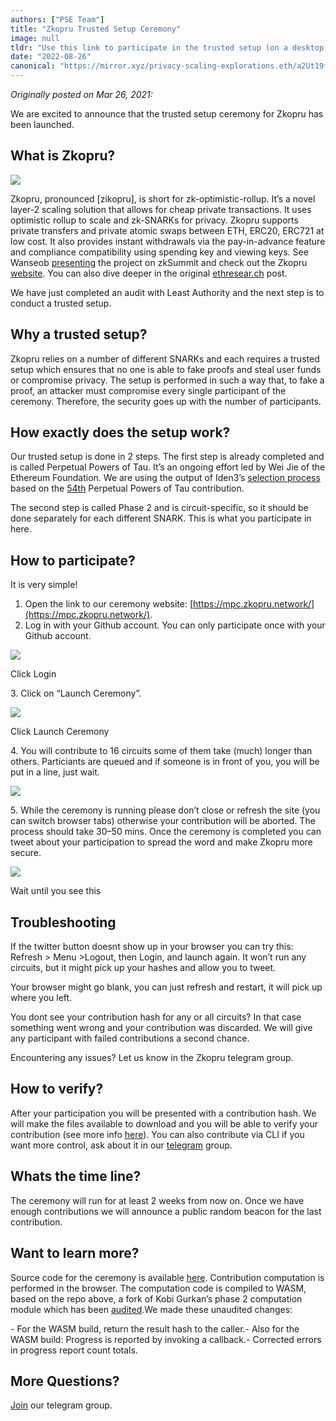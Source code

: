 ```yaml
---
authors: ["PSE Team"]
title: "Zkopru Trusted Setup Ceremony"
image: null
tldr: "Use this link to participate in the trusted setup (on a desktop, mobile isn’t recommended): [https://mpc.zkopru.network/](https://mpc.zkopru.network/)"
date: "2022-08-26"
canonical: "https://mirror.xyz/privacy-scaling-explorations.eth/a2Ut19fwRGNJoCd-IoQadyn3sUMRgGNSfRgHEc4iGhw"
---
```


_Originally posted on Mar 26, 2021:_

We are excited to announce that the trusted setup ceremony for Zkopru has been launched.

## What is Zkopru?

![](https://miro.medium.com/max/1400/1*CR-P2g6fjWIFtgmqtUdUvA.png)

Zkopru, pronounced \[zikopru\], is short for zk-optimistic-rollup. It’s a novel layer-2 scaling solution that allows for cheap private transactions. It uses optimistic rollup to scale and zk-SNARKs for privacy. Zkopru supports private transfers and private atomic swaps between ETH, ERC20, ERC721 at low cost. It also provides instant withdrawals via the pay-in-advance feature and compliance compatibility using spending key and viewing keys. See Wanseob [presenting](https://www.youtube.com/watch?v=443EZ0ndaio) the project on zkSummit and check out the Zkopru [website](https://zkopru.network/). You can also dive deeper in the original [ethresear.ch](https://ethresear.ch/t/zkopru-zk-optimistic-rollup-for-private-transactions/7717) post.

We have just completed an audit with Least Authority and the next step is to conduct a trusted setup.

## Why a trusted setup?

Zkopru relies on a number of different SNARKs and each requires a trusted setup which ensures that no one is able to fake proofs and steal user funds or compromise privacy. The setup is performed in such a way that, to fake a proof, an attacker must compromise every single participant of the ceremony. Therefore, the security goes up with the number of participants.

## How exactly does the setup work?

Our trusted setup is done in 2 steps. The first step is already completed and is called Perpetual Powers of Tau. It’s an ongoing effort led by Wei Jie of the Ethereum Foundation. We are using the output of Iden3’s [selection process](https://blog.hermez.io/hermez-zero-knowledge-proofs/) based on the [54th](https://github.com/weijiekoh/perpetualpowersoftau) Perpetual Powers of Tau contribution.

The second step is called Phase 2 and is circuit-specific, so it should be done separately for each different SNARK. This is what you participate in here.

## How to participate?

It is very simple!

1.  Open the link to our ceremony website: [https://mpc.zkopru.network/](https://mpc.zkopru.network/).
2.  Log in with your Github account. You can only participate once with your Github account.

![](https://miro.medium.com/max/736/1*4lc66pyFeyeFxR56FWlaZQ.png)

Click Login

3\. Click on “Launch Ceremony”.

![](https://miro.medium.com/max/942/1*gYzc5NI17iFZ1FK3wLIqSQ.png)

Click Launch Ceremony

4\. You will contribute to 16 circuits some of them take (much) longer than others. Particiants are queued and if someone is in front of you, you will be put in a line, just wait.

![](https://miro.medium.com/max/1352/1*_XiuefrTja0DCjTrz9PhPA.png)

5\. While the ceremony is running please don’t close or refresh the site (you can switch browser tabs) otherwise your contribution will be aborted. The process should take 30–50 mins. Once the ceremony is completed you can tweet about your participation to spread the word and make Zkopru more secure.

![](https://miro.medium.com/max/1216/1*BDUciwbSPkjDo-LqdLEzNw.png)

Wait until you see this

## Troubleshooting

If the twitter button doesnt show up in your browser you can try this: Refresh > Menu >Logout, then Login, and launch again. It won’t run any circuits, but it might pick up your hashes and allow you to tweet.

Your browser might go blank, you can just refresh and restart, it will pick up where you left.

You dont see your contribution hash for any or all circuits? In that case something went wrong and your contribution was discarded. We will give any participant with failed contributions a second chance.

Encountering any issues? Let us know in the Zkopru telegram group.

## How to verify?

After your participation you will be presented with a contribution hash. We will make the files available to download and you will be able to verify your contribution (see more info [here](https://github.com/glamperd/setup-mpc-ui#verifying-the-ceremony-files)). You can also contribute via CLI if you want more control, ask about it in our [telegram](https://t.me/zkopru) group.

## Whats the time line?

The ceremony will run for at least 2 weeks from now on. Once we have enough contributions we will announce a public random beacon for the last contribution.

## Want to learn more?

Source code for the ceremony is available [here](https://github.com/glamperd/setup-mpc-ui#verifying-the-ceremony-files). Contribution computation is performed in the browser. The computation code is compiled to WASM, based on the repo above, a fork of Kobi Gurkan’s phase 2 computation module which has been [audited](https://research.nccgroup.com/2020/06/24/security-considerations-of-zk-snark-parameter-multi-party-computation/).We made these unaudited changes:

\- For the WASM build, return the result hash to the caller.- Also for the WASM build: Progress is reported by invoking a callback.- Corrected errors in progress report count totals.

## More Questions?

[Join](https://t.me/zkopru) our telegram group.
